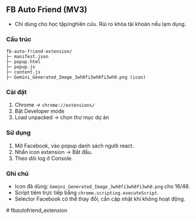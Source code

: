 ## FB Auto Friend (MV3)

- Chỉ dùng cho học tập/nghiên cứu. Rủi ro khóa tài khoản nếu lạm dụng.

### Cấu trúc
```
fb-auto-friend-extension/
├─ manifest.json
├─ popup.html
├─ popup.js
├─ content.js
├─ Gemini_Generated_Image_3wh0fi3wh0fi3wh0.png (icon)
```

### Cài đặt
1. Chrome → `chrome://extensions/`
2. Bật Developer mode
3. Load unpacked → chọn thư mục dự án

### Sử dụng
1. Mở Facebook, vào popup danh sách người react.
2. Nhấn icon extension → Bắt đầu.
3. Theo dõi log ở Console.

### Ghi chú
- Icon đã dùng: `Gemini_Generated_Image_3wh0fi3wh0fi3wh0.png` cho 16/48.
- Script tiêm trực tiếp bằng `chrome.scripting.executeScript`.
- Selector Facebook có thể thay đổi, cần cập nhật khi không hoạt động.

#   f b _ a u t o _ f r i e n d _ e x t e n s i o n  
 